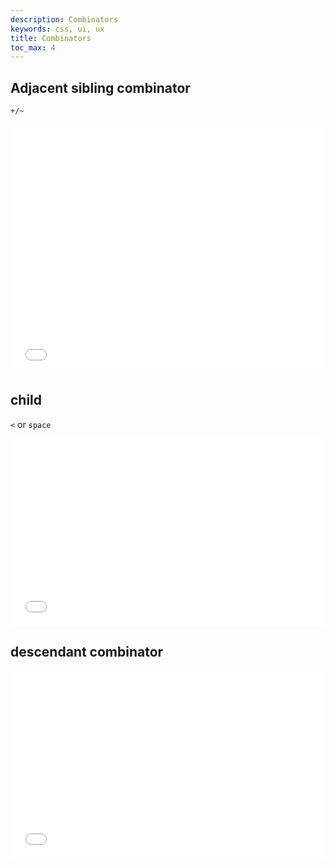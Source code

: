 ```yaml
---
description: Combinators
keywords: css, ui, ux
title: Combinators
toc_max: 4
---
```


## Adjacent sibling combinator

`+/~`

<iframe width="100%" height="400" src="//jsfiddle.net/code4mk/qdbxvu4b/embedded/css,html,result/dark/" allowpaymentrequest allowfullscreen="allowfullscreen" frameborder="0"></iframe>

## child
`<` or `space`

<iframe width="100%" height="300" src="//jsfiddle.net/code4mk/sjtcr5n0/embedded/css,html,result/dark/" allowpaymentrequest allowfullscreen="allowfullscreen" frameborder="0"></iframe>

## descendant combinator

<iframe width="100%" height="300" src="//jsfiddle.net/code4mk/3q92cnty/embedded/css,html,result/dark/" allowpaymentrequest allowfullscreen="allowfullscreen" frameborder="0"></iframe>
